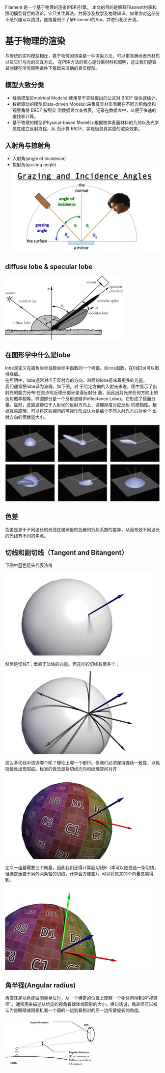 
Filament 是一个基于物理的渲染(PBR)引擎。
本文的目的是解释Filament材质和照明模型背后的理论。它只关注算法，并将涉及数学及物理知识。如果你对这部分不感兴趣可以跳过，直接看例子了解Filament的Api，并进行相关开发。

# 基于物理的渲染
 与传统的实时模型相比，基于物理的渲染是一种渲染方法，可以更准确地表示材质以及它们与光的交互方式。 在PBR方法的核心是分离材料和照明，这让我们更容易创建在所有照明条件下看起来准确的真实模型。

## 模型大致分类
- 经验模型(Empirical Models):使用基于实验提出的公式对 BRDF 做快速估计。
- 数据驱动的模型(Data-driven Models):采集真实材质表面在不同光照角度和观察角将 BRDF 按照实 测数据建立查找表，记录在数据库中，以便于快速的查找和计算。
- 基于物理的模型(Physical-based Models):根据物体表面材料的几何以及光学属性建立反射方程，从 而计算 BRDF，实现极具真实感的渲染效果。

## 入射角与掠射角
- 入射角(angle of incidence)
- 掠射角(grazing angle)
![grazingAndIncidenceAngles](./assets/basis/grazingAndIncidenceAngles.png)

## diffuse lobe & specular lobe
![DiffuesLobe&SpecularLobe](./assets/basis/DiffuesLobe&SpecularLobe.jpg)

## 在图形学中什么是lobe
lobe是定义在直角坐标或极坐标中函数的一个峰值。如cos函数，在0或2pi可以取得峰值。  
在照明中，lobe通常对应于反射光的方向，越高的lobe意味着更多的光量。  
我们通常把lobe译为波瓣。如下图。对 于给定方向的入射光来说，图中显示了出射光的能力分布:在交点附近球形部分是漫反射分 量，因此出射光来任何方向上的反射概率相等。椭圆部分是一个反射波瓣(Reflectance Lobe)。它形成了镜面分量。显然，这些波瓣位于入射光的反射方向上，波瓣厚度对应反射 的模糊性。根据互易原理，可以将这些相同的可视化形成认为是每个不同入射光方向对单个 出射方向的贡献量大小。

![lobe](./assets/basis/lobe.png)

## 色差
色差是源于不同波长的光线在玻璃里的色散和折射系数的差异，从而导致不同波长的光线有不同的焦点。

## 切线和副切线（Tangent and Bitangent）

下图中蓝色箭头代表法线

![NormalVector](./assets/basis/NormalVector.png)

然后是切线T：垂直于法线的向量。但这样的切线有很多个：

![TangentVectors](./assets/basis/TangentVectors.png)

这么多切线中该选哪个呢？理论上哪一个都行。但我们必须保持连续一致性，以免衔接处出现瑕疵。标准的做法是将切线方向和纹理空间对齐：

![TangentVectorFromUVs](./assets/basis/TangentVectorFromUVs.png)

定义一组基需要三个向量，因此我们还得计算副切线B（本可以随便选一条切线，但选定垂直于另外两条轴的切线，计算会方便些），可以将原来的个向量叉乘得到。

![NTBFromUVs](./assets/basis/NTBFromUVs.png)

## 角半径(Angular radius)
角直径是以角度做测量单位时，从一个特定的位置上观察一个物体所得到的“视直径”。通常用来描述从给定的视角看球体或圆形的大小。换句话说，角直径可以被认为是眼睛或照相机看一个圆的一边到看相对的另一边所要旋转的角度。

![300px-Angular_diameter](./assets/basis/300px-Angular_diameter.jpg)

